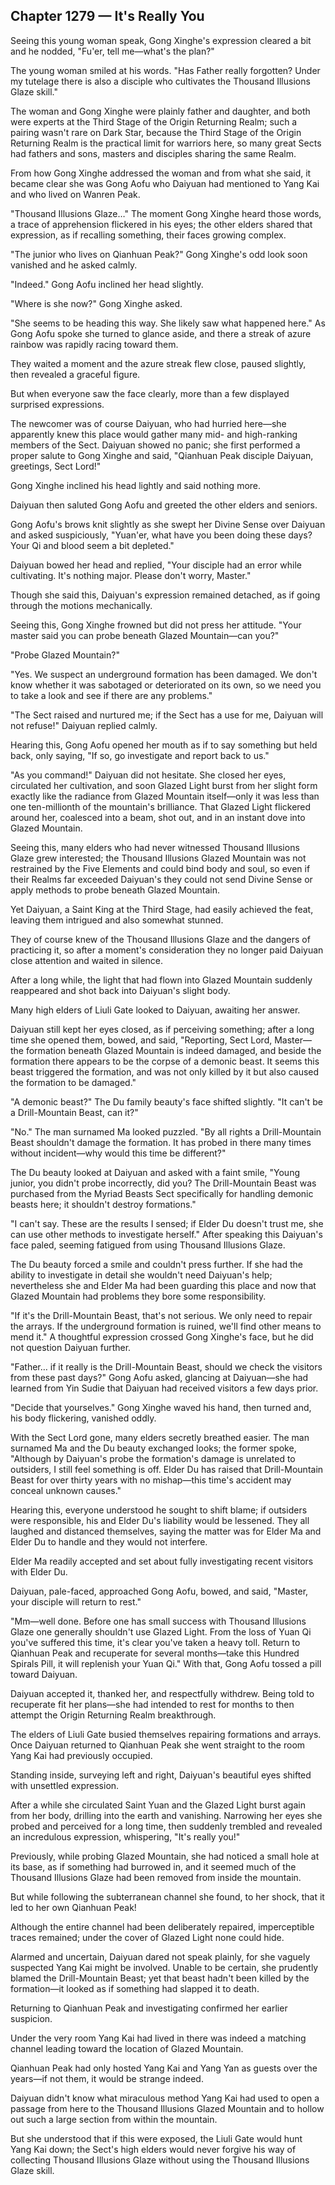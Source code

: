 ## Chapter 1279 — It's Really You

Seeing this young woman speak, Gong Xinghe's expression cleared a bit and he nodded, "Fu'er, tell me—what's the plan?"

The young woman smiled at his words. "Has Father really forgotten? Under my tutelage there is also a disciple who cultivates the Thousand Illusions Glaze skill."

The woman and Gong Xinghe were plainly father and daughter, and both were experts at the Third Stage of the Origin Returning Realm; such a pairing wasn't rare on Dark Star, because the Third Stage of the Origin Returning Realm is the practical limit for warriors here, so many great Sects had fathers and sons, masters and disciples sharing the same Realm.

From how Gong Xinghe addressed the woman and from what she said, it became clear she was Gong Aofu who Daiyuan had mentioned to Yang Kai and who lived on Wanren Peak.

"Thousand Illusions Glaze…" The moment Gong Xinghe heard those words, a trace of apprehension flickered in his eyes; the other elders shared that expression, as if recalling something, their faces growing complex.

"The junior who lives on Qianhuan Peak?" Gong Xinghe's odd look soon vanished and he asked calmly.

"Indeed." Gong Aofu inclined her head slightly.

"Where is she now?" Gong Xinghe asked.

"She seems to be heading this way. She likely saw what happened here." As Gong Aofu spoke she turned to glance aside, and there a streak of azure rainbow was rapidly racing toward them.

They waited a moment and the azure streak flew close, paused slightly, then revealed a graceful figure.

But when everyone saw the face clearly, more than a few displayed surprised expressions.

The newcomer was of course Daiyuan, who had hurried here—she apparently knew this place would gather many mid- and high-ranking members of the Sect. Daiyuan showed no panic; she first performed a proper salute to Gong Xinghe and said, "Qianhuan Peak disciple Daiyuan, greetings, Sect Lord!"

Gong Xinghe inclined his head lightly and said nothing more.

Daiyuan then saluted Gong Aofu and greeted the other elders and seniors.

Gong Aofu's brows knit slightly as she swept her Divine Sense over Daiyuan and asked suspiciously, "Yuan'er, what have you been doing these days? Your Qi and blood seem a bit depleted."

Daiyuan bowed her head and replied, "Your disciple had an error while cultivating. It's nothing major. Please don't worry, Master."

Though she said this, Daiyuan's expression remained detached, as if going through the motions mechanically.

Seeing this, Gong Xinghe frowned but did not press her attitude. "Your master said you can probe beneath Glazed Mountain—can you?"

"Probe Glazed Mountain?"

"Yes. We suspect an underground formation has been damaged. We don't know whether it was sabotaged or deteriorated on its own, so we need you to take a look and see if there are any problems."

"The Sect raised and nurtured me; if the Sect has a use for me, Daiyuan will not refuse!" Daiyuan replied calmly.

Hearing this, Gong Aofu opened her mouth as if to say something but held back, only saying, "If so, go investigate and report back to us."

"As you command!" Daiyuan did not hesitate. She closed her eyes, circulated her cultivation, and soon Glazed Light burst from her slight form exactly like the radiance from Glazed Mountain itself—only it was less than one ten-millionth of the mountain's brilliance. That Glazed Light flickered around her, coalesced into a beam, shot out, and in an instant dove into Glazed Mountain.

Seeing this, many elders who had never witnessed Thousand Illusions Glaze grew interested; the Thousand Illusions Glazed Mountain was not restrained by the Five Elements and could bind body and soul, so even if their Realms far exceeded Daiyuan's they could not send Divine Sense or apply methods to probe beneath Glazed Mountain.

Yet Daiyuan, a Saint King at the Third Stage, had easily achieved the feat, leaving them intrigued and also somewhat stunned.

They of course knew of the Thousand Illusions Glaze and the dangers of practicing it, so after a moment's consideration they no longer paid Daiyuan close attention and waited in silence.

After a long while, the light that had flown into Glazed Mountain suddenly reappeared and shot back into Daiyuan's slight body.

Many high elders of Liuli Gate looked to Daiyuan, awaiting her answer.

Daiyuan still kept her eyes closed, as if perceiving something; after a long time she opened them, bowed, and said, "Reporting, Sect Lord, Master— the formation beneath Glazed Mountain is indeed damaged, and beside the formation there appears to be the corpse of a demonic beast. It seems this beast triggered the formation, and was not only killed by it but also caused the formation to be damaged."

"A demonic beast?" The Du family beauty's face shifted slightly. "It can't be a Drill-Mountain Beast, can it?"

"No." The man surnamed Ma looked puzzled. "By all rights a Drill-Mountain Beast shouldn't damage the formation. It has probed in there many times without incident—why would this time be different?"

The Du beauty looked at Daiyuan and asked with a faint smile, "Young junior, you didn't probe incorrectly, did you? The Drill-Mountain Beast was purchased from the Myriad Beasts Sect specifically for handling demonic beasts here; it shouldn't destroy formations."

"I can't say. These are the results I sensed; if Elder Du doesn't trust me, she can use other methods to investigate herself." After speaking this Daiyuan's face paled, seeming fatigued from using Thousand Illusions Glaze.

The Du beauty forced a smile and couldn't press further. If she had the ability to investigate in detail she wouldn't need Daiyuan's help; nevertheless she and Elder Ma had been guarding this place and now that Glazed Mountain had problems they bore some responsibility.

"If it's the Drill-Mountain Beast, that's not serious. We only need to repair the arrays. If the underground formation is ruined, we'll find other means to mend it." A thoughtful expression crossed Gong Xinghe's face, but he did not question Daiyuan further.

"Father… if it really is the Drill-Mountain Beast, should we check the visitors from these past days?" Gong Aofu asked, glancing at Daiyuan—she had learned from Yin Sudie that Daiyuan had received visitors a few days prior.

"Decide that yourselves." Gong Xinghe waved his hand, then turned and, his body flickering, vanished oddly.

With the Sect Lord gone, many elders secretly breathed easier. The man surnamed Ma and the Du beauty exchanged looks; the former spoke, "Although by Daiyuan's probe the formation's damage is unrelated to outsiders, I still feel something is off. Elder Du has raised that Drill-Mountain Beast for over thirty years with no mishap—this time's accident may conceal unknown causes."

Hearing this, everyone understood he sought to shift blame; if outsiders were responsible, his and Elder Du's liability would be lessened. They all laughed and distanced themselves, saying the matter was for Elder Ma and Elder Du to handle and they would not interfere.

Elder Ma readily accepted and set about fully investigating recent visitors with Elder Du.

Daiyuan, pale-faced, approached Gong Aofu, bowed, and said, "Master, your disciple will return to rest."

"Mm—well done. Before one has small success with Thousand Illusions Glaze one generally shouldn't use Glazed Light. From the loss of Yuan Qi you've suffered this time, it's clear you've taken a heavy toll. Return to Qianhuan Peak and recuperate for several months—take this Hundred Spirals Pill, it will replenish your Yuan Qi." With that, Gong Aofu tossed a pill toward Daiyuan.

Daiyuan accepted it, thanked her, and respectfully withdrew. Being told to recuperate fit her plans—she had intended to rest for months to then attempt the Origin Returning Realm breakthrough.

The elders of Liuli Gate busied themselves repairing formations and arrays. Once Daiyuan returned to Qianhuan Peak she went straight to the room Yang Kai had previously occupied.

Standing inside, surveying left and right, Daiyuan's beautiful eyes shifted with unsettled expression.

After a while she circulated Saint Yuan and the Glazed Light burst again from her body, drilling into the earth and vanishing. Narrowing her eyes she probed and perceived for a long time, then suddenly trembled and revealed an incredulous expression, whispering, "It's really you!"

Previously, while probing Glazed Mountain, she had noticed a small hole at its base, as if something had burrowed in, and it seemed much of the Thousand Illusions Glaze had been removed from inside the mountain.

But while following the subterranean channel she found, to her shock, that it led to her own Qianhuan Peak!

Although the entire channel had been deliberately repaired, imperceptible traces remained; under the cover of Glazed Light none could hide.

Alarmed and uncertain, Daiyuan dared not speak plainly, for she vaguely suspected Yang Kai might be involved. Unable to be certain, she prudently blamed the Drill-Mountain Beast; yet that beast hadn't been killed by the formation—it looked as if something had slapped it to death.

Returning to Qianhuan Peak and investigating confirmed her earlier suspicion.

Under the very room Yang Kai had lived in there was indeed a matching channel leading toward the location of Glazed Mountain.

Qianhuan Peak had only hosted Yang Kai and Yang Yan as guests over the years—if not them, it would be strange indeed.

Daiyuan didn't know what miraculous method Yang Kai had used to open a passage from here to the Thousand Illusions Glazed Mountain and to hollow out such a large section from within the mountain.

But she understood that if this were exposed, the Liuli Gate would hunt Yang Kai down; the Sect's high elders would never forgive his way of collecting Thousand Illusions Glaze without using the Thousand Illusions Glaze skill.